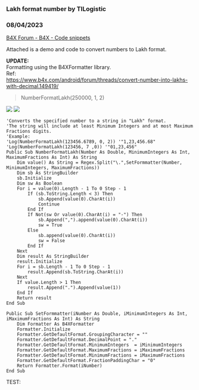 ###  Lakh format number by TILogistic
### 08/04/2023
[B4X Forum - B4X - Code snippets](https://www.b4x.com/android/forum/threads/132433/)

Attached is a demo and code to convert numbers to Lakh format.  
  
**UPDATE:**  
Formatting using the B4XFormatter library.  
Ref:  
<https://www.b4x.com/android/forum/threads/convert-number-into-lakhs-with-decimal.149419/>  
> NumberFormatLakh(250000, 1, 2)

  
![](https://www.b4x.com/android/forum/attachments/144441) ![](https://www.b4x.com/android/forum/attachments/144444)  
   

```B4X
'Converts the specified number to a string in "Lakh" format.  
'The string will include at least Minimum Integers and at most Maximum Fractions digits.  
'Example:  
'Log(NumberFormatLakh(123456.6789, 0, 2)) '"1,23,456.68"  
'Log(NumberFormatLakh(123456, 7 ,0)) '"01,23,456"  
Public Sub NumberFormatLakh(Number As Double, MinimumIntegers As Int, MaximumFractions As Int) As String  
    Dim value() As String = Regex.Split("\.",SetFormmatter(Number, MinimumIntegers, MaximumFractions))  
    Dim sb As StringBuilder  
    sb.Initialize  
    Dim sw As Boolean  
    For i = value(0).Length - 1 To 0 Step - 1  
        If (sb.ToString.Length < 3) Then  
            sb.Append(value(0).CharAt(i))  
            Continue  
        End If  
        If Not(sw Or value(0).CharAt(i) = "-") Then  
            sb.Append(",").append(value(0).CharAt(i))  
            sw = True  
        Else  
            sb.append(value(0).CharAt(i))  
            sw = False  
        End If  
    Next  
    Dim result As StringBuilder  
    result.Initialize  
    For i = sb.Length - 1 To 0 Step - 1  
        result.Append(sb.ToString.CharAt(i))  
    Next  
    If value.Length > 1 Then  
        result.Append(".").Append(value(1))  
    End If  
    Return result  
End Sub  
  
Public Sub SetFormmatter(iNumber As Double, iMinimumIntegers As Int, iMaximumFractions As Int) As String  
    Dim Formatter As B4XFormatter  
    Formatter.Initialize  
    Formatter.GetDefaultFormat.GroupingCharacter = ""  
    Formatter.GetDefaultFormat.DecimalPoint = "."  
    Formatter.GetDefaultFormat.MinimumIntegers  = iMinimumIntegers  
    Formatter.GetDefaultFormat.MaximumFractions = iMaximumFractions  
    Formatter.GetDefaultFormat.MinimumFractions = iMaximumFractions  
    Formatter.GetDefaultFormat.FractionPaddingChar = "0"  
    Return Formatter.Format(iNumber)  
End Sub
```

  
TEST: